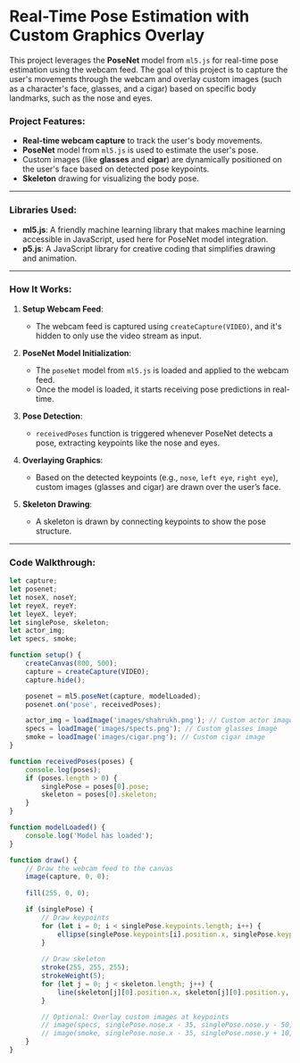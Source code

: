 # Real-Time Pose Estimation with Custom Graphics Overlay

This project leverages the **PoseNet** model from `ml5.js` for real-time pose estimation using the webcam feed. The goal of this project is to capture the user's movements through the webcam and overlay custom images (such as a character's face, glasses, and a cigar) based on specific body landmarks, such as the nose and eyes.

### Project Features:
- **Real-time webcam capture** to track the user's body movements.
- **PoseNet** model from `ml5.js` is used to estimate the user's pose.
- Custom images (like **glasses** and **cigar**) are dynamically positioned on the user's face based on detected pose keypoints.
- **Skeleton** drawing for visualizing the body pose.

---

### Libraries Used:
- **ml5.js**: A friendly machine learning library that makes machine learning accessible in JavaScript, used here for PoseNet model integration.
- **p5.js**: A JavaScript library for creative coding that simplifies drawing and animation.

---

### How It Works:

1. **Setup Webcam Feed**:
   - The webcam feed is captured using `createCapture(VIDEO)`, and it's hidden to only use the video stream as input.
   
2. **PoseNet Model Initialization**:
   - The `poseNet` model from `ml5.js` is loaded and applied to the webcam feed.
   - Once the model is loaded, it starts receiving pose predictions in real-time.

3. **Pose Detection**:
   - `receivedPoses` function is triggered whenever PoseNet detects a pose, extracting keypoints like the nose and eyes.
   
4. **Overlaying Graphics**:
   - Based on the detected keypoints (e.g., `nose`, `left eye`, `right eye`), custom images (glasses and cigar) are drawn over the user’s face.
   
5. **Skeleton Drawing**:
   - A skeleton is drawn by connecting keypoints to show the pose structure.

---

### Code Walkthrough:

```javascript
let capture;
let posenet;
let noseX, noseY;
let reyeX, reyeY;
let leyeX, leyeY;
let singlePose, skeleton;
let actor_img;
let specs, smoke;

function setup() {
    createCanvas(800, 500);
    capture = createCapture(VIDEO);
    capture.hide();

    posenet = ml5.poseNet(capture, modelLoaded);
    posenet.on('pose', receivedPoses);

    actor_img = loadImage('images/shahrukh.png'); // Custom actor image
    specs = loadImage('images/spects.png'); // Custom glasses image
    smoke = loadImage('images/cigar.png'); // Custom cigar image
}

function receivedPoses(poses) {
    console.log(poses);
    if (poses.length > 0) {
        singlePose = poses[0].pose;
        skeleton = poses[0].skeleton;
    }
}

function modelLoaded() {
    console.log('Model has loaded');
}

function draw() {
    // Draw the webcam feed to the canvas
    image(capture, 0, 0);
    
    fill(255, 0, 0);

    if (singlePose) {
        // Draw keypoints
        for (let i = 0; i < singlePose.keypoints.length; i++) {
            ellipse(singlePose.keypoints[i].position.x, singlePose.keypoints[i].position.y, 20);
        }
        
        // Draw skeleton
        stroke(255, 255, 255);
        strokeWeight(5);
        for (let j = 0; j < skeleton.length; j++) {
            line(skeleton[j][0].position.x, skeleton[j][0].position.y, skeleton[j][1].position.x, skeleton[j][1].position.y);
        }

        // Optional: Overlay custom images at keypoints
        // image(specs, singlePose.nose.x - 35, singlePose.nose.y - 50, 80, 80); // Glasses
        // image(smoke, singlePose.nose.x - 35, singlePose.nose.y + 10, 40, 40); // Cigar
    }
}
